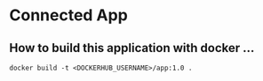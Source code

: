 # Connected App

## How to build this application with docker ...
```
docker build -t <DOCKERHUB_USERNAME>/app:1.0 .
```
